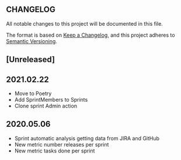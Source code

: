 ## CHANGELOG

All notable changes to this project will be documented in this file.

The format is based on [Keep a Changelog](https://keepachangelog.com/en/1.0.0/),
and this project adheres to [Semantic Versioning](https://semver.org/spec/v2.0.0.html).

## [Unreleased]

## 2021.02.22

- Move to Poetry
- Add SprintMembers to Sprints
- Clone sprint Admin action

## 2020.05.06

- Sprint automatic analysis getting data from JIRA and GitHub
- New metric number releases per sprint
- New metric tasks done per sprint
